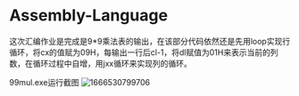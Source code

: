# Assembly-Language
这次汇编作业是完成是9*9乘法表的输出，在该部分代码依然还是先用loop实现行循环，将cx的值赋为09H，每输出一行后cl-1，将dl赋值为01H来表示当前的列数，在循环过程中自增，用jxx循环来实现列的循环。

99mul.exe运行截图
![1666530799706](https://user-images.githubusercontent.com/85387738/197394302-51c55cf0-4742-46eb-a4d5-c3779f42d16d.png)
